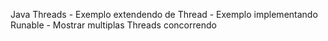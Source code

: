 Java Threads
	- Exemplo extendendo de Thread
 	- Exemplo implementando Runable
	- Mostrar multiplas Threads concorrendo
	
